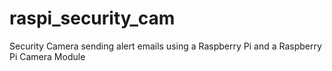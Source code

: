 # raspi_security_cam
Security Camera sending alert emails using a Raspberry Pi and a Raspberry Pi Camera Module
